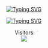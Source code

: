 <p align="center">
  <a href="https://github.com/CeceHoush">
    <img src="https://readme-typing-svg.demolab.com?font=Fira+Code&weight=100&size=35&duration=4997&pause=1000&color=B4CDED&center=true&vCenter=true&width=435&lines=Cece+Housh+" alt="Typing SVG" />
  </a>
</p>

<p align="center">
  <a href="https://git.io/typing-svg">
    <img src="https://readme-typing-svg.demolab.com?font=Fira+Code&weight=100&size=16&duration=3000&pause=1000&color=FF671F&background=212121&center=true&vCenter=true&width=435&lines=Full-stack+Developer+and+UX%2FUI+Designer" alt="Typing SVG" />
  </a>
</p>

<p align="center">
  <img src"<p align="center"> 
  Visitors: <br>
  <img src="https://profile-counter.glitch.me/sagar-viradiya/count.svg" />
</p>
